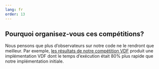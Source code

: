 ```yaml
---
lang: fr
order: 13
---
```


Pourquoi organisez-vous ces compétitions?
-----------------------

Nous pensons que plus d’observateurs sur notre code ne le rendront que meilleur. Par exemple, [les résultats de notre compétition VDF](https://www.chia.net/2019/01/17/chia-vdf-competition-round-1-results-and-announcements.en.html) produit une implémentation VDF dont le temps d’exécution était 80% plus rapide que notre implémentation initiale.
